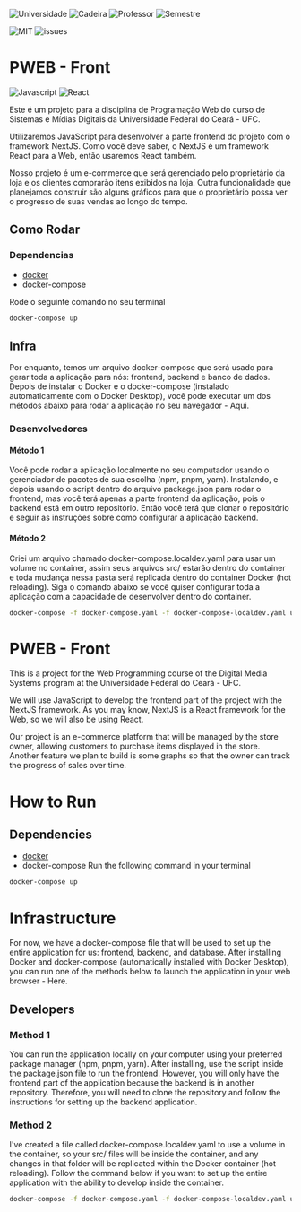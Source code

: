 ![Universidade](https://badgen.net/badge/Univesidade/Universidade%20Federal%20do%20Ceará/blue)
![Cadeira](https://badgen.net/badge/Cadeira/Programação%20Web/red)
![Professor](https://badgen.net/badge/Professor/Leonardo/red)
![Semestre](https://badgen.net/badge/Semestre/6/red)

![MIT](https://img.shields.io/github/license/PWEB-ECOMMERCE/Front.svg)
![issues](https://img.shields.io/github/issues/PWEB-ECOMMERCE/Front.svg)
# PWEB - Front
![Javascript](https://img.shields.io/badge/JavaScript-323330?style=for-the-badge&logo=javascript&logoColor=F7DF1E) ![React](https://img.shields.io/badge/React-20232A?style=for-the-badge&logo=react&logoColor=61DAFB)

Este é um projeto para a disciplina de Programação Web do curso de Sistemas e Mídias Digitais da Universidade Federal do
Ceará - UFC.

Utilizaremos JavaScript para desenvolver a parte frontend do projeto com o framework NextJS. Como você deve saber, o
NextJS é um framework React para a Web, então usaremos React também.

Nosso projeto é um e-commerce que será gerenciado pelo proprietário da loja e os clientes comprarão itens exibidos na
loja. Outra funcionalidade que planejamos construir são alguns gráficos para que o proprietário possa ver o progresso de
suas vendas ao longo do tempo.
## Como Rodar

### Dependencias
- [docker](https://www.docker.com/)
- docker-compose

Rode o seguinte comando no seu terminal
```bash
docker-compose up
```

## Infra

Por enquanto, temos um arquivo docker-compose que será usado para gerar toda a aplicação para nós: frontend, backend e
banco de dados. Depois de instalar o Docker e o docker-compose (instalado automaticamente com o Docker Desktop), você
pode executar um dos métodos abaixo para rodar a aplicação no seu navegador - Aqui.

### Desenvolvedores

#### Método 1
Você pode rodar a aplicação localmente no seu computador usando o gerenciador de pacotes de sua escolha (npm, pnpm,
yarn). Instalando, e depois usando o script dentro do arquivo package.json para rodar o frontend, mas você terá apenas a
parte frontend da aplicação, pois o backend está em outro repositório. Então você terá que clonar o repositório e seguir
as instruções sobre como configurar a aplicação backend.

#### Método 2
Criei um arquivo chamado docker-compose.localdev.yaml para usar um volume no container, assim seus arquivos src/ estarão
dentro do container e toda mudança nessa pasta será replicada dentro do container Docker (hot reloading). Siga o comando
abaixo se você quiser configurar toda a aplicação com a capacidade de desenvolver dentro do container.

```bash
docker-compose -f docker-compose.yaml -f docker-compose-localdev.yaml up

```

# PWEB - Front

This is a project for the Web Programming course of the Digital Media Systems program at the Universidade Federal do
Ceará - UFC.

We will use JavaScript to develop the frontend part of the project with the NextJS framework. As you may know, NextJS is
a React framework for the Web, so we will also be using React.

Our project is an e-commerce platform that will be managed by the store owner, allowing customers to purchase items
displayed in the store. Another feature we plan to build is some graphs so that the owner can track the progress of
sales over time.

# How to Run
## Dependencies
- [docker](https://www.docker.com/)
- docker-compose
Run the following command in your terminal

```bash
docker-compose up
```

# Infrastructure

For now, we have a docker-compose file that will be used to set up the entire application for us: frontend, backend, and
database. After installing Docker and docker-compose (automatically installed with Docker Desktop), you can run one of
the methods below to launch the application in your web browser - Here.

## Developers
### Method 1
You can run the application locally on your computer using your preferred package manager (npm, pnpm, yarn). After
installing, use the script inside the package.json file to run the frontend. However, you will only have the frontend
part of the application because the backend is in another repository. Therefore, you will need to clone the repository
and follow the instructions for setting up the backend application.

### Method 2
I've created a file called docker-compose.localdev.yaml to use a volume in the container, so your src/ files will be
inside the container, and any changes in that folder will be replicated within the Docker container (hot reloading).
Follow the command below if you want to set up the entire application with the ability to develop inside the container.

```bash
docker-compose -f docker-compose.yaml -f docker-compose-localdev.yaml up
```

